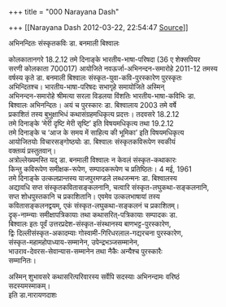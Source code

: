 +++
title = "000 Narayana Dash"

+++
[[Narayana Dash	2012-03-22, 22:54:47 [Source](https://groups.google.com/g/bvparishat/c/o2VZ_yS3IoI)]]



अभिनन्दितः संस्कृतकविः डा. बनमाली बिश्वालः

कोलकातानगरे 18.2.12 तमे दिनाङ्के भारतीय-भाषा-परिषदा (36 ए शेक्सपियर  
सरणी कोलकाता 700017) आयोजिते नवऊर्जा-अभिनन्दन-समारोहे 2011-12 तमस्य  
वर्षस्य कृते डा. बनमाली बिश्वालः संस्कृत-युवा-कवि-पुरस्कारेण पुरस्कृतः  
अभिन्दितश्च। भारतीय-भाषा-परिषदः सभागृहे समायोजिते अस्मिन्  
अभिनन्दन-समारोहे श्रीमत्या सरला विडलया विंशतिः भारतीय-भाषा-कविभिः डा.  
बिश्वालः अभिनन्दितः। अयं च पुरस्कारः डा. बिश्वालाय 2003 तमे वर्षे  
प्रकाशितं तस्य बुभुक्षाभिधं कथासंग्रहमधिकृत्य प्रदत्तः। तदवसरे 18.2.12  
तमे दिनाङ्के ‘मेरी दृष्टि मेरी सृष्टि’ इति विषयमधिकृत्य तथा 19.2.12  
तमे दिनाङ्के च ‘आज के समय में साहित्य की भूमिका’ इति विषयमधिकृत्य  
आयोजितयोः विचारसङ्गोष्ठ्योः डा. बिश्वालः संस्कृतकविरूपेण स्वकीयं  
वक्तव्यं प्रस्तुतवान्।  
अत्रोल्लेख्यमस्ति यद् डा. बनमाली विश्वालः न केवलं संस्कृत-कथाकारः  
किन्तु कविरूपेण समीक्षक-रूपेण, सम्पादकरूपेण च प्रतिष्ठितः। 4 मई, 1961  
तमे दिनाङ्के उत्कलप्रान्तस्य याजपुरमण्डले लब्धजन्मनः डा. बिश्वालस्य  
अद्यावधि सप्त संस्कृतकवितासङ्कलनानि, चत्वारि संस्कृत-लघुकथा-सङ्कलनानि,  
सप्त शोधपुस्तकानि च प्रकाशितानि। एवमेव उत्कलभाषायां तस्य  
कवितासङ्कलनद्वयम्, एकं संस्कृत-लघुकथा-सङ्कलनं च प्रकाशितम्।  
दृक्-नाम्न्याः समीक्षापत्रिकायाः तथा कथासरित्-पत्रिकायाः सम्पादकः डा.  
बिश्वालः इतः पूर्वं उत्तरप्रदेश-संस्कृत-संस्थानस्य बाणभट्ट-पुरस्कारेण,  
द्विः दिल्लीसंस्कृत-अकादम्याः गोस्वामी-गिरिधरलाल-गद्यरचना पुरस्कारेण,  
संस्कृत-महामहोपाध्याय-सम्मानेन, उपेन्द्रभञ्जसम्मानेन,  
भाउराव-देवरस-सेवान्यास-सम्मानेन तथा नैकैः अन्यैश्च पुरस्कारैः  
सम्मानितः।

अस्मिन् शुभावसरे कथासरित्परिवारस्य सर्वेपि सदस्याः अभिनन्दामः वरिष्ठं  
सदस्यमस्माकम्।  
इति डा.नारायणदाशः  


